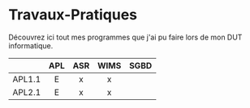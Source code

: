 # Travaux-Pratiques

Découvrez ici tout mes programmes que j'ai pu faire lors de mon DUT informatique.

|        | APL | ASR |WIMS|SGBD|
|:-:     |:-:|:-:|:-:|:-:|
| APL1.1 | E | x |x|
| APL2.1 | E | x |x|

